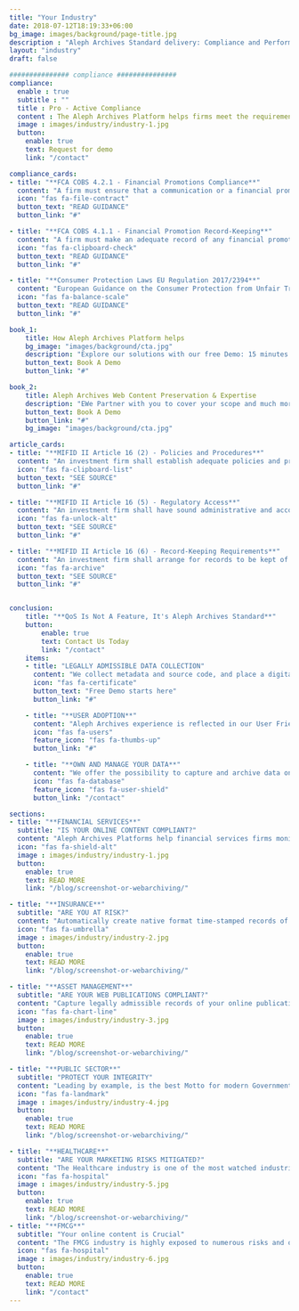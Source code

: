 ```yaml
---
title: "Your Industry"
date: 2018-07-12T18:19:33+06:00
bg_image: images/background/page-title.jpg
description : "Aleph Archives Standard delivery: Compliance and Performance"
layout: "industry"
draft: false

############### compliance ###############
compliance:
  enable : true
  subtitle : ""
  title : Pro - Active Compliance
  content : The Aleph Archives Platform helps firms meet the requirements set forth from regulatory bodies including the FCA (Financial Conduct Authority), ESMA (European Securities and Markets Authority), FINRA (Financial Industry Regulatory Authority) and SEC (Securities and Exchange Commission). Our archiving and monitoring solutions facilitate compliance with legislation covering financial promotions, digital communications, record-keeping, consumer protection, and MiFID II.
  image : images/industry/industry-1.jpg
  button:
    enable: true
    text: Request for demo
    link: "/contact"

compliance_cards:
- title: "**FCA COBS 4.2.1 - Financial Promotions Compliance**"
  content: "A firm must ensure that a communication or a financial promotion is fair, clear and not misleading."
  icon: "fas fa-file-contract"
  button_text: "READ GUIDANCE"
  button_link: "#"

- title: "**FCA COBS 4.1.1 - Financial Promotion Record-Keeping**"
  content: "A firm must make an adequate record of any financial promotion it communicates or approves, other than a financial promotion made in the course of a personal visit, telephone conversation or other interactive dialogue."
  icon: "fas fa-clipboard-check"
  button_text: "READ GUIDANCE"
  button_link: "#"

- title: "**Consumer Protection Laws EU Regulation 2017/2394**"
  content: "European Guidance on the Consumer Protection from Unfair Trading Regulations clarifies the scope of a compliant communication."
  icon: "fas fa-balance-scale"
  button_text: "READ GUIDANCE"
  button_link: "#"

book_1:
    title: How Aleph Archives Platform helps
    bg_image: "images/background/cta.jpg"
    description: "Explore our solutions with our free Demo: 15 minutes of your time to see the most efficient Web Archiving Platform in action."
    button_text: Book A Demo
    button_link: "#"

book_2:
    title: Aleph Archives Web Content Preservation & Expertise
    description: "EWe Partner with you to cover your scope and much more... Book your Free Demo session to see the most efficient Web Archiving Platform in action."
    button_text: Book A Demo
    button_link: "#"
    bg_image: "images/background/cta.jpg"

article_cards:
- title: "**MIFID II Article 16 (2) - Policies and Procedures**"
  content: "An investment firm shall establish adequate policies and procedures sufficient to ensure compliance of the firm including its managers, employees and tied agents with its obligations under this Directive as well as appropriate rules governing personal transactions by such persons."
  icon: "fas fa-clipboard-list"
  button_text: "SEE SOURCE"
  button_link: "#"

- title: "**MIFID II Article 16 (5) - Regulatory Access**"
  content: "An investment firm shall have sound administrative and accounting procedures, internal control mechanisms, effective procedures for risk assessment, and effective control and safeguard arrangements for information processing systems."
  icon: "fas fa-unlock-alt"
  button_text: "SEE SOURCE"
  button_link: "#"

- title: "**MIFID II Article 16 (6) - Record-Keeping Requirements**"
  content: "An investment firm shall arrange for records to be kept of all services, activities and transactions undertaken by it which shall be sufficient to enable the competent authority to fulfil its supervisory tasks and to perform the enforcement actions."
  icon: "fas fa-archive"
  button_text: "SEE SOURCE"
  button_link: "#"


conclusion:
    title: "**QoS Is Not A Feature, It's Aleph Archives Standard**"
    button:
        enable: true
        text: Contact Us Today
        link: "/contact"  
    items:
    - title: "LEGALLY ADMISSIBLE DATA COLLECTION"
      content: "We collect metadata and source code, and place a digital signature and timestamp on all presentations, creating sound, reliable evidence that complies with any related regulation. The WARC files we generate are ISO 28600 compliant and can be exported and used by any eDiscovery platform."
      icon: "fas fa-certificate"
      button_text: "Free Demo starts here"
      button_link: "#"

    - title: "**USER ADOPTION**"
      content: "Aleph Archives experience is reflected in our User Friendly platform where you can capture, store, organize, preserve, share, and export."
      icon: "fas fa-users"
      feature_icon: "fas fa-thumbs-up"
      button_link: "#"

    - title: "**OWN AND MANAGE YOUR DATA**"
      content: "We offer the possibility to capture and archive data on-premises or on the Cloud; you own the data and you decide where and how you want to preserve it."
      icon: "fas fa-database"
      feature_icon: "fas fa-user-shield"
      button_link: "/contact"

sections:
- title: "**FINANCIAL SERVICES**"
  subtitle: "IS YOUR ONLINE CONTENT COMPLIANT?"
  content: "Aleph Archives Platforms help financial services firms monitor, capture, and archive web content to ensure compliance with regulatory requirements at all times.\n\nAleph Archives will help you leverage its features to work for you the way you need it most. You will be able to evidence change in your web content and prove when and how it happened.\n\nFollow specific events and make sure your Disclaimer is systematically generated using our AI ALERT service."
  icon: "fas fa-shield-alt"
  image : images/industry/industry-1.jpg
  button:
    enable: true
    text: READ MORE
    link: "/blog/screenshot-or-webarchiving/"

- title: "**INSURANCE**"
  subtitle: "ARE YOU AT RISK?"
  content: "Automatically create native format time-stamped records of your online content to meet record-keeping, financial promotion and disclosure requirements.\n\nFree your creativity and boost your Advertising to adapt with consumer behaviour sophistication without risking your compliance because your content is monitored, recorded and safely archived in a legally admissible manner."
  icon: "fas fa-umbrella"
  image : images/industry/industry-2.jpg
  button:
    enable: true
    text: READ MORE
    link: "/blog/screenshot-or-webarchiving/"

- title: "**ASSET MANAGEMENT**"
  subtitle: "ARE YOUR WEB PUBLICATIONS COMPLIANT?"
  content: "Capture legally admissible records of your online publications content to prove promotions were clear, fair and not misleading.\n\nRely on Aleph Archives platforms for your daily compliance with our scalable and exhaustive capture to meet any regulatory investigations or customer complaint."
  icon: "fas fa-chart-line"
  image : images/industry/industry-3.jpg
  button:
    enable: true
    text: READ MORE
    link: "/blog/screenshot-or-webarchiving/"

- title: "**PUBLIC SECTOR**"
  subtitle: "PROTECT YOUR INTEGRITY"
  content: "Leading by example, is the best Motto for modern Government Agencies. Safeguard transparency and Integrity is vital for the Public Sector; notice all the efforts made in capturing, securing and preserving content.\n\nWe help all Preservation efforts made to benefit the public by providing state of the art solutions with On-permisses License and unlimited use. Universal web preservation is not a Monopoly anymore."
  icon: "fas fa-landmark"
  image : images/industry/industry-4.jpg
  button:
    enable: true
    text: READ MORE
    link: "/blog/screenshot-or-webarchiving/"

- title: "**HEALTHCARE**"
  subtitle: "ARE YOUR MARKETING RISKS MITIGATED?"
  content: "The Healthcare industry is one of the most watched industries; they promote medical devices, pharmaceutical products, and nutritional products. Their online content can easily lead to compliance issues or complex litigations that come with a very high price tag.\n\nPartner with us to address present and future needs."
  icon: "fas fa-hospital"
  image : images/industry/industry-5.jpg
  button:
    enable: true
    text: READ MORE
    link: "/blog/screenshot-or-webarchiving/"
- title: "**FMCG**"
  subtitle: "Your online content is Crucial"
  content: "The FMCG industry is highly exposed to numerous risks and obeys to strict regulations. All the actors are constantly expanding their online presence and need Aleph Archives platform to handle the fast pace of the Marketing teams while keeping an exhaustive and reliable archive to be used concurrently for Marketing (A/B testing, feedback analysis, competition monitoring, qualitative analysis, ...etc) and Compliance. "
  icon: "fas fa-hospital"
  image : images/industry/industry-6.jpg
  button:
    enable: true
    text: READ MORE
    link: "/contact"
---
```

